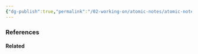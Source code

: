 ```yaml
---
{"dg-publish":true,"permalink":"/02-working-on/atomic-notes/atomic-notes/","title":"Atomic notes","tags":["type/atomic-note"],"noteIcon":"","created":"Tuesday, December 19th 2023, 3:40:31 am","updated":"2023-12-23T16:54:18.841+01:00"}
---
```



### References


#### Related
